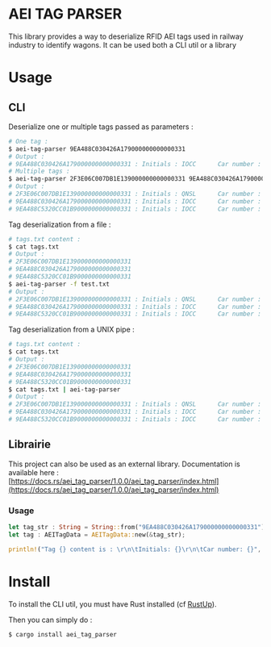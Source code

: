 # AEI TAG PARSER

This library provides a way to deserialize RFID AEI tags used in railway industry to identify wagons. It can be used both a CLI util or a library

# Usage 

## CLI

Deserialize one or multiple tags passed as parameters :
```bash 
# One tag :
$ aei-tag-parser 9EA488C030426A179000000000000331
# Output : 
# 9EA488C030426A179000000000000331 : Initials : IOCC      Car number : 3088
# Multiple tags :
$ aei-tag-parser 2F3E06C007DB1E139000000000000331 9EA488C030426A179000000000000331 9EA488C5320CC01B9000000000000331
# Output : 
# 2F3E06C007DB1E139000000000000331 : Initials : QNSL      Car number : 502
# 9EA488C030426A179000000000000331 : Initials : IOCC      Car number : 3088
# 9EA488C5320CC01B9000000000000331 : Initials : IOCC      Car number : 85123
```

Tag deserialization from a file :
```bash
# tags.txt content :
$ cat tags.txt
# Output :
# 2F3E06C007DB1E139000000000000331
# 9EA488C030426A179000000000000331
# 9EA488C5320CC01B9000000000000331
$ aei-tag-parser -f test.txt
# Output :
# 2F3E06C007DB1E139000000000000331 : Initials : QNSL      Car number : 502
# 9EA488C030426A179000000000000331 : Initials : IOCC      Car number : 3088
# 9EA488C5320CC01B9000000000000331 : Initials : IOCC      Car number : 85123
```

Tag deserialization from a UNIX pipe :
```bash
# tags.txt content :
$ cat tags.txt
# Output :
# 2F3E06C007DB1E139000000000000331
# 9EA488C030426A179000000000000331
# 9EA488C5320CC01B9000000000000331
$ cat tags.txt | aei-tag-parser
# Output :
# 2F3E06C007DB1E139000000000000331 : Initials : QNSL      Car number : 502
# 9EA488C030426A179000000000000331 : Initials : IOCC      Car number : 3088
# 9EA488C5320CC01B9000000000000331 : Initials : IOCC      Car number : 85123
```

## Librairie

This project can also be used as an external library. Documentation is available here : [https://docs.rs/aei_tag_parser/1.0.0/aei_tag_parser/index.html](https://docs.rs/aei_tag_parser/1.0.0/aei_tag_parser/index.html)

### Usage

```rust
let tag_str : String = String::from("9EA488C030426A179000000000000331");
let tag : AEITagData = AEITagData::new(&tag_str);

println!("Tag {} content is : \r\n\tInitials: {}\r\n\tCar number: {}", &tag_str, tag.equipment_initial(), tag.car_number());
```

# Install

To install the CLI util, you must have Rust installed (cf [RustUp](https://rustup.rs/)).

Then you can simply do : 
```bash 
$ cargo install aei_tag_parser
```